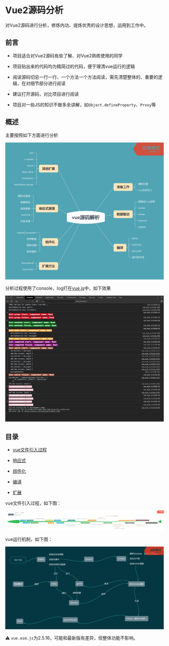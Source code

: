 # Vue2源码分析

对Vue2源码进行分析，修炼内功、提炼优秀的设计思想，运用到工作中。

## 前言

* 项目适合对Vue2源码有些了解、对Vue2熟练使用的同学

* 项目贴出来的代码均为精简过的代码，便于理清vue运行的逻辑

* 阅读源码切忌一行一行、一个方法一个方法阅读，需先清楚整体的、重要的逻辑，在对细节部分进行阅读

* 建议打开源码，对比项目进行阅读

* 项目对一些JS的知识不做多余讲解，如`Object.defineProperty`、`Proxy`等

## 概述

主要按照如下方面进行分析

![](./static/pipe.png)

分析过程使用了console，log打在[vue.js](./vue.js)中，如下效果

![](./static/console.png)

## 目录

* [vue文件引入过程](./docs/引入过程.md)

* [响应式](./docs/reactive/index.md)

* [组件化](./docs/components/index.md)

* [编译](./docs/parse/index.md)

* [扩展](./docs/extend/index.md)

vue文件引入过程，如下图：

![](./static/import.png)

vue运行机制，如下图：

![](./static/机制.png)

⚠️ `vue.esm.js`为2.5.16，可能和最新版有差异，但整体功能不影响。
